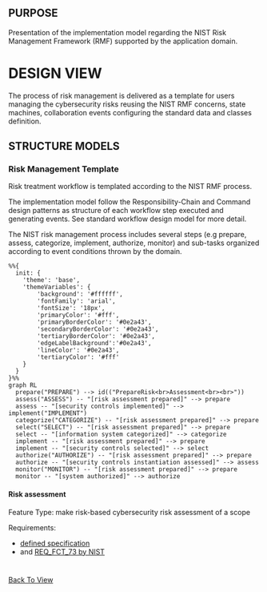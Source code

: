 ## PURPOSE
Presentation of the implementation model regarding the NIST Risk Management Framework (RMF) supported by the application domain.

# DESIGN VIEW
The process of risk management is delivered as a template for users managing the cybersecurity risks reusing the NIST RMF concerns, state machines, collaboration events configuring the standard data and classes definition.

## STRUCTURE MODELS
### Risk Management Template
Risk treatment workflow is templated according to the NIST RMF process.

The implementation model follow the Responsibility-Chain and Command design patterns as structure of each workflow step executed and generating events. See standard workflow design model for more detail.

The NIST risk management process includes several steps (e.g prepare, assess, categorize, implement, authorize, monitor) and sub-tasks organized according to event conditions thrown by the domain.

```mermaid
%%{
  init: {
    'theme': 'base',
    'themeVariables': {
        'background': '#ffffff',
        'fontFamily': 'arial',
        'fontSize': '18px',
        'primaryColor': '#fff',
        'primaryBorderColor': '#0e2a43',
        'secondaryBorderColor': '#0e2a43',
        'tertiaryBorderColor': '#0e2a43',
        'edgeLabelBackground':'#0e2a43',
        'lineColor': '#0e2a43',
        'tertiaryColor': '#fff'
    }
  }
}%%
graph RL
  prepare("PREPARE") --> id(("PrepareRisk<br>Assessment<br><br>"))
  assess("ASSESS") -- "[risk assessment prepared]" --> prepare
  assess -- "[security controls implemented]" --> implement("IMPLEMENT")
  categorize("CATEGORIZE") -- "[risk assessment prepared]" --> prepare
  select("SELECT") -- "[risk assessment prepared]" --> prepare
  select -- "[information system categorized]" --> categorize
  implement -- "[risk assessment prepared]" --> prepare
  implement -- "[security controls selected]" --> select
  authorize("AUTHORIZE") -- "[risk assessment prepared]" --> prepare
  authorize -- "[security controls instantiation assessed]" --> assess
  monitor("MONITOR") -- "[risk assessment prepared]" --> prepare
  monitor -- "[system authorized]" --> authorize
```

#### Risk assessment
Feature Type: make risk-based cybersecurity risk assessment of a scope

Requirements:
- [defined specification](https://www.notion.so/cybnity/Make-risk-based-cybersecurity-assessment-of-a-scope-43ab0ffd88624aa4af17862a57149b2b?pvs=4)
- and [REQ_FCT_73 by NIST](https://www.notion.so/cybnity/FCT_73_NIST-4c39f0929d724b4fb25954fdf9a1d052?pvs=4)

#
[Back To View](README.md)
